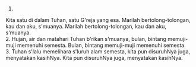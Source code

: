 1.
Kita satu di dalam Tuhan, satu G'reja yang esa.
Marilah bertolong-tolongan, kau dan aku, s'muanya.
Marilah bertolong-tolongan, kau dan aku, s'muanya.
<br>
2.
Hujan, air dan matahari Tuhan b'rikan s'muanya,
bulan, bintang memuji-muji memenuhi semesta.
Bulan, bintang memuji-muji memenuhi semesta.
<br>
3.
Tuhan s'lalu memelihara s'luruh alam semesta,
kita pun disuruhNya juga, menyatakan kasihNya.
Kita pun disuruhNya juga, menyatakan kasihNya.